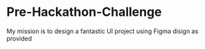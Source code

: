 # Pre-Hackathon-Challenge
My mission is to design a fantastic UI project using Figma disign as provided

